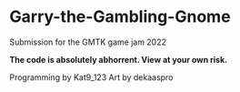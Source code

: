 # Garry-the-Gambling-Gnome
Submission for the GMTK game jam 2022

<b>The code is absolutely abhorrent. View at your own risk.</b>

Programming by Kat9_123
Art by dekaaspro


